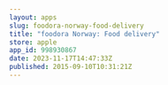 ```yaml
---
layout: apps
slug: foodora-norway-food-delivery
title: "foodora Norway: Food delivery"
store: apple
app_id: 998930867
date: 2023-11-17T14:47:33Z
published: 2015-09-10T10:31:21Z
---
```

